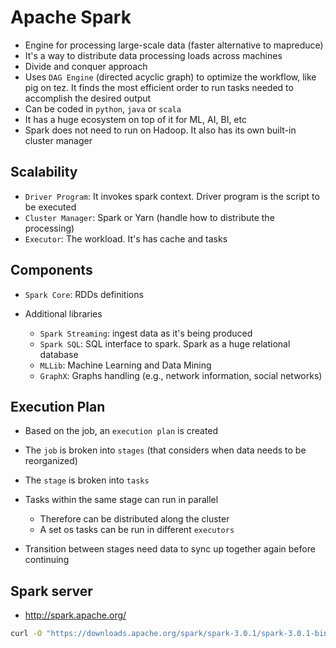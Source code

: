 # Apache Spark

- Engine for processing large-scale data (faster alternative to mapreduce)
- It's a way to distribute data processing loads across machines
- Divide and conquer approach
- Uses `DAG Engine` (directed acyclic graph) to optimize the workflow, like pig on tez. It finds the most efficient order to run tasks needed to accomplish the desired output
- Can be coded in `python`, `java` or `scala`
- It has a huge ecosystem on top of it for ML, AI, BI, etc
- Spark does not need to run on Hadoop. It also has its own built-in cluster manager

## Scalability

- `Driver Program`: It invokes spark context. Driver program is the script to be executed
- `Cluster Manager`: Spark or Yarn (handle how to distribute the processing)
- `Executor`: The workload. It's has cache and tasks

## Components

- `Spark Core`: RDDs definitions

- Additional libraries
  - `Spark Streaming`: ingest data as it's being produced
  - `Spark SQL`: SQL interface to spark. Spark as a huge relational database
  - `MLLib`: Machine Learning and Data Mining
  - `GraphX`: Graphs handling (e.g., network information, social networks)

## Execution Plan

- Based on the job, an `execution plan` is created
- The `job` is broken into `stages` (that considers when data needs to be reorganized)
- The `stage` is broken into `tasks`

- Tasks within the same stage can run in parallel
  - Therefore can be distributed along the cluster
  - A set os tasks can be run in different `executors`
- Transition between stages need data to sync up together again before continuing

## Spark server

- <http://spark.apache.org/>

```sh
curl -O "https://downloads.apache.org/spark/spark-3.0.1/spark-3.0.1-bin-hadoop2.7.tgz"
```
